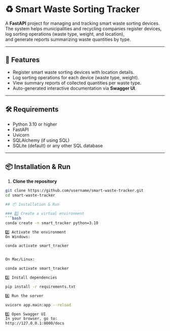 # ♻️ Smart Waste Sorting Tracker

A **FastAPI** project for managing and tracking smart waste sorting devices.  
The system helps municipalities and recycling companies register devices,  
log sorting operations (waste type, weight, and location),  
and generate reports summarizing waste quantities by type.

---

## 🚀 Features
- Register smart waste sorting devices with location details.
- Log sorting operations for each device (waste type, weight).
- View summary reports of collected quantities per waste type.
- Auto-generated interactive documentation via **Swagger UI**.

---

## 🛠️ Requirements
- Python 3.10 or higher
- FastAPI
- Uvicorn
- SQLAlchemy (if using SQL)
- SQLite (default) or any other SQL database

---

## 📦 Installation & Run
1. **Clone the repository**
```bash
git clone https://github.com/username/smart-waste-tracker.git
cd smart-waste-tracker

## 📦 Installation & Run

### 1️⃣ Create a virtual environment
```bash
conda create -n smart_tracker python=3.10

2️⃣ Activate the environment
On Windows:

conda activate smart_tracker


On Mac/Linux:

conda activate smart_tracker

3️⃣ Install dependencies

pip install -r requirements.txt

4️⃣ Run the server

uvicorn app.main:app --reload

5️⃣ Open Swagger UI
In your browser, go to:
http://127.0.0.1:8000/docs



